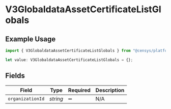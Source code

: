 # V3GlobaldataAssetCertificateListGlobals

## Example Usage

```typescript
import { V3GlobaldataAssetCertificateListGlobals } from "@censys/platform-sdk/models/operations";

let value: V3GlobaldataAssetCertificateListGlobals = {};
```

## Fields

| Field              | Type               | Required           | Description        |
| ------------------ | ------------------ | ------------------ | ------------------ |
| `organizationId`   | *string*           | :heavy_minus_sign: | N/A                |